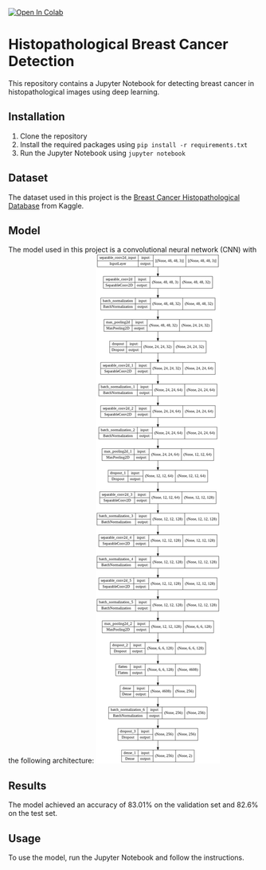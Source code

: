 [![Open In Colab](https://colab.research.google.com/assets/colab-badge.svg)](https://colab.research.google.com/github/googlecolab/colabtools/blob/main/notebooks/colab-github-demo.ipynb)

# Histopathological Breast Cancer Detection

This repository contains a Jupyter Notebook for detecting breast cancer in histopathological images using deep learning.

## Installation

1. Clone the repository
2. Install the required packages using `pip install -r requirements.txt`
3. Run the Jupyter Notebook using `jupyter notebook`

## Dataset

The dataset used in this project is the [Breast Cancer Histopathological Database](https://www.kaggle.com/paultimothymooney/breast-histopathology-images) from Kaggle.

## Model

The model used in this project is a convolutional neural network (CNN) with the following architecture:
![architecture](architecture.png)

## Results

The model achieved an accuracy of 83.01% on the validation set and 82.6% on the test set.

## Usage

To use the model, run the Jupyter Notebook and follow the instructions.
